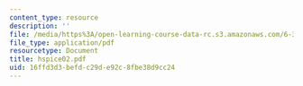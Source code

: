 ```yaml
---
content_type: resource
description: ''
file: /media/https%3A/open-learning-course-data-rc.s3.amazonaws.com/6-374-analysis-and-design-of-digital-integrated-circuits-fall-2003/16ffd3d3befdc29de92c8fbe38d9cc24_hspice02.pdf
file_type: application/pdf
resourcetype: Document
title: hspice02.pdf
uid: 16ffd3d3-befd-c29d-e92c-8fbe38d9cc24
---
```


